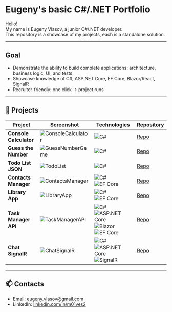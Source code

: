 # Eugeny's basic C#/.NET Portfolio

Hello!  
My name is Eugeny Vlasov, a junior C#/.NET developer.  
This repository is a showcase of my projects, each is a standalone solution.

---

## Goal
- Demonstrate the ability to build complete applications: architecture, business logic, UI, and tests  
- Showcase knowledge of C#, ASP.NET Core, EF Core, Blazor/React, SignalR  
- Recruiter-friendly: one click → project runs

---

## 📂 Projects

| Project | Screenshot | Technologies | Repository |
|---------|-----------|-------------|------------|
| **Console Calculator** | ![ConsoleCalculator](images/consolecalculator.png) | ![C#](https://img.shields.io/badge/C%23-239120?style=flat&logo=c-sharp) | [Repo](https://github.com/m01ves2/ConsoleCalculator) |
| **Guess the Number** | ![GuessNumberGame](images/guessnumber.png) | ![C#](https://img.shields.io/badge/C%23-239120?style=flat&logo=c-sharp) | [Repo](https://github.com/m01ves2/GuessNumberGame) |
| **Todo List JSON** | ![TodoList](images/todolist.png) | ![C#](https://img.shields.io/badge/C%23-239120?style=flat&logo=c-sharp) | [Repo](https://github.com/m01ves2/TodoListJson) |
| **Contacts Manager** | ![ContactsManager](images/contacts.png) | ![C#](https://img.shields.io/badge/C%23-239120?style=flat&logo=c-sharp) ![EF Core](https://img.shields.io/badge/EF_Core-68217A?style=flat) | [Repo](https://github.com/m01ves2/ContactsManager) |
| **Library App** | ![LibraryApp](images/libraryapp.png) | ![C#](https://img.shields.io/badge/C%23-239120?style=flat&logo=c-sharp) ![EF Core](https://img.shields.io/badge/EF_Core-68217A?style=flat) | [Repo](https://github.com/m01ves2/LibraryApp) |
| **Task Manager API** | ![TaskManagerAPI](images/taskmanager.png) | ![C#](https://img.shields.io/badge/C%23-239120?style=flat&logo=c-sharp) ![ASP.NET Core](https://img.shields.io/badge/ASP.NET_Core-512BD4?style=flat) ![Blazor](https://img.shields.io/badge/Blazor-512BD4?style=flat) ![EF Core](https://img.shields.io/badge/EF_Core-68217A?style=flat) | [Repo](https://github.com/m01ves2/TaskManagerAPI) |
| **Chat SignalR** | ![ChatSignalR](images/chat.png) | ![C#](https://img.shields.io/badge/C%23-239120?style=flat&logo=c-sharp) ![ASP.NET Core](https://img.shields.io/badge/ASP.NET_Core-512BD4?style=flat) ![SignalR](https://img.shields.io/badge/SignalR-68217A?style=flat) | [Repo](https://github.com/m01ves2/ChatSignalR) |

---

## 📫 Contacts
- Email: eugeny.vlasov@gmail.com  
- LinkedIn: [linkedin.com/in/m01ves2](https://linkedin.com/in/m01ves2)
